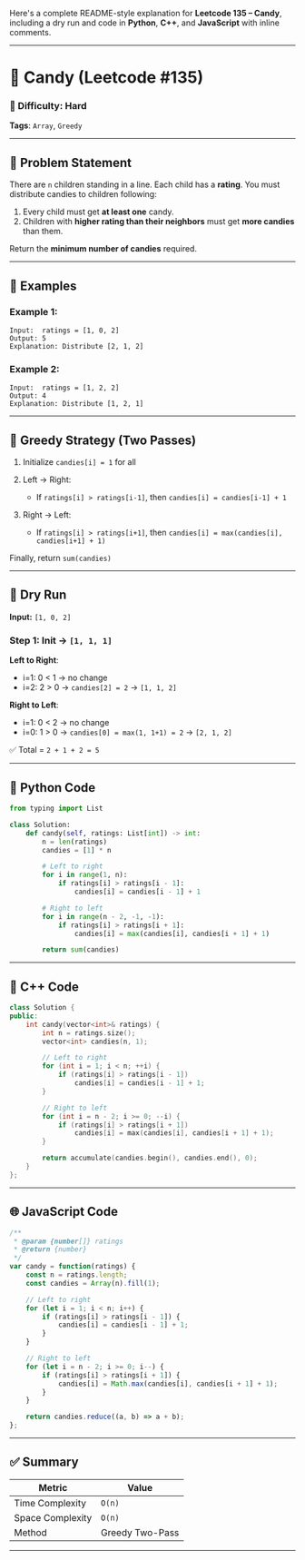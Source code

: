 Here's a complete README-style explanation for **Leetcode 135 – Candy**, including a dry run and code in **Python**, **C++**, and **JavaScript** with inline comments.

---

# 🍬 Candy (Leetcode #135)

### 🔴 Difficulty: Hard

**Tags**: `Array`, `Greedy`

---

## 📘 Problem Statement

There are `n` children standing in a line.
Each child has a **rating**. You must distribute candies to children following:

1. Every child must get **at least one** candy.
2. Children with **higher rating than their neighbors** must get **more candies** than them.

Return the **minimum number of candies** required.

---

## 🧪 Examples

### Example 1:

```
Input:  ratings = [1, 0, 2]
Output: 5
Explanation: Distribute [2, 1, 2]
```

### Example 2:

```
Input:  ratings = [1, 2, 2]
Output: 4
Explanation: Distribute [1, 2, 1]
```

---

## 🧠 Greedy Strategy (Two Passes)

1. Initialize `candies[i] = 1` for all
2. Left → Right:

   * If `ratings[i] > ratings[i-1]`, then `candies[i] = candies[i-1] + 1`
3. Right → Left:

   * If `ratings[i] > ratings[i+1]`, then `candies[i] = max(candies[i], candies[i+1] + 1)`

Finally, return `sum(candies)`

---

## 🧪 Dry Run

**Input:** `[1, 0, 2]`

### Step 1: Init → `[1, 1, 1]`

**Left to Right**:

* i=1: 0 < 1 → no change
* i=2: 2 > 0 → `candies[2] = 2` → `[1, 1, 2]`

**Right to Left**:

* i=1: 0 < 2 → no change
* i=0: 1 > 0 → `candies[0] = max(1, 1+1) = 2` → `[2, 1, 2]`

✅ Total = `2 + 1 + 2 = 5`

---

## 🐍 Python Code

```python
from typing import List

class Solution:
    def candy(self, ratings: List[int]) -> int:
        n = len(ratings)
        candies = [1] * n

        # Left to right
        for i in range(1, n):
            if ratings[i] > ratings[i - 1]:
                candies[i] = candies[i - 1] + 1

        # Right to left
        for i in range(n - 2, -1, -1):
            if ratings[i] > ratings[i + 1]:
                candies[i] = max(candies[i], candies[i + 1] + 1)

        return sum(candies)
```

---

## 💠 C++ Code

```cpp
class Solution {
public:
    int candy(vector<int>& ratings) {
        int n = ratings.size();
        vector<int> candies(n, 1);

        // Left to right
        for (int i = 1; i < n; ++i) {
            if (ratings[i] > ratings[i - 1])
                candies[i] = candies[i - 1] + 1;
        }

        // Right to left
        for (int i = n - 2; i >= 0; --i) {
            if (ratings[i] > ratings[i + 1])
                candies[i] = max(candies[i], candies[i + 1] + 1);
        }

        return accumulate(candies.begin(), candies.end(), 0);
    }
};
```

---

## 🌐 JavaScript Code

```javascript
/**
 * @param {number[]} ratings
 * @return {number}
 */
var candy = function(ratings) {
    const n = ratings.length;
    const candies = Array(n).fill(1);

    // Left to right
    for (let i = 1; i < n; i++) {
        if (ratings[i] > ratings[i - 1]) {
            candies[i] = candies[i - 1] + 1;
        }
    }

    // Right to left
    for (let i = n - 2; i >= 0; i--) {
        if (ratings[i] > ratings[i + 1]) {
            candies[i] = Math.max(candies[i], candies[i + 1] + 1);
        }
    }

    return candies.reduce((a, b) => a + b);
};
```

---

## ✅ Summary

| Metric           | Value           |
| ---------------- | --------------- |
| Time Complexity  | `O(n)`          |
| Space Complexity | `O(n)`          |
| Method           | Greedy Two-Pass |

---

